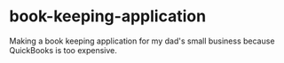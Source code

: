 # book-keeping-application
Making a book keeping application for my dad's small business because QuickBooks is too expensive.
